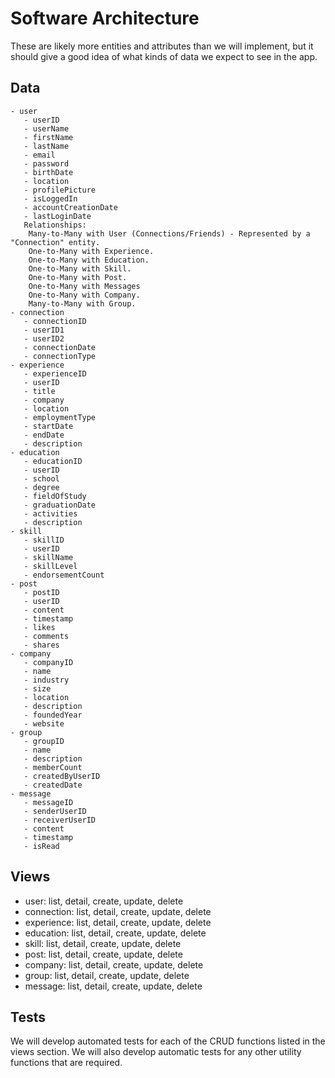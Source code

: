 # Software Architecture

These are likely more entities and attributes than we will implement, but it should give a good idea of what kinds of data we expect to see in the app.

## Data

	- user
	   - userID
	   - userName
	   - firstName
	   - lastName
	   - email
	   - password
	   - birthDate
	   - location
	   - profilePicture
	   - isLoggedIn
	   - accountCreationDate
	   - lastLoginDate
	   Relationships:
		Many-to-Many with User (Connections/Friends) - Represented by a "Connection" entity.
		One-to-Many with Experience.
		One-to-Many with Education.
		One-to-Many with Skill.
		One-to-Many with Post.
		One-to-Many with Messages
		One-to-Many with Company.
		Many-to-Many with Group.
	- connection
	   - connectionID
	   - userID1
	   - userID2
	   - connectionDate
	   - connectionType
	- experience
	   - experienceID
	   - userID
	   - title
	   - company
	   - location
	   - employmentType
	   - startDate
	   - endDate
	   - description
	- education
	   - educationID
	   - userID
	   - school
	   - degree
	   - fieldOfStudy
	   - graduationDate
	   - activities
	   - description
	- skill
	   - skillID
	   - userID
	   - skillName
	   - skillLevel
	   - endorsementCount
	- post
	   - postID
	   - userID
	   - content
	   - timestamp
	   - likes
	   - comments
	   - shares
	- company
	   - companyID
	   - name
	   - industry
	   - size
	   - location
	   - description
	   - foundedYear
	   - website
	- group
	   - groupID
	   - name
	   - description
	   - memberCount
	   - createdByUserID
	   - createdDate
	- message
	   - messageID
	   - senderUserID
	   - receiverUserID
	   - content
	   - timestamp
	   - isRead


## Views

* user: list, detail, create, update, delete
* connection: list, detail, create, update, delete
* experience: list, detail, create, update, delete
* education: list, detail, create, update, delete
* skill: list, detail, create, update, delete
* post: list, detail, create, update, delete
* company: list, detail, create, update, delete
* group: list, detail, create, update, delete
* message: list, detail, create, update, delete

## Tests

We will develop automated tests for each of the CRUD functions listed in the views section. We will also develop automatic tests for any other utility functions that are required.